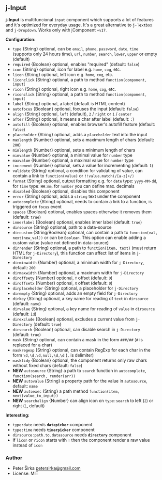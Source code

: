﻿## j-Input

__j-Input__ is multifuncional `input` component which supports a lot of features and it's optimized for everyday usage. It's a great alternative to `j-Textbox` and `j-Dropdown`. Works only with jComponent `+v17`.

__Configuration__:

- `type` {String} optional, can be `email`, `phone`, `password`, `date`, `time` (supports only 24 hours time), `url`, `number`, `search`, `lower`, `upper` or empty (default)
- `required` {Boolean} optional, enables "required" (default: `false`)
- `icon` {String} optional, icon for label e.g. `home`, `cog`, etc.
- `licon` {String} optional, left icon e.g. `home`, `cog`, etc.
- `liconclick` {String} optional, a path to method `function(component, input)`
- `ricon` {String} optional, right icon e.g. `home`, `cog`, etc.
- `riconclick` {String} optional, a path to method `function(component, input)`
- `label` {String} optional, a label (default is HTML content)
- `autofocus` {Boolean} optional, focuses the input (default: `false`)
- `align` {String} optional, `left` (default), `2` / `right` or `1` / `center`
- `after` {String} optional, it means a char after label (default: `:`)
- `autofill` {Boolean} optional, enables browser's autofill feature (default: `false`)
- `placeholder` {String} optional, adds a `placeholder` text into the input
- `maxlength` {Number} optional, sets a maximum length of chars (default: `200`)
- `minlength` {Number} optional, sets a minimum length of chars
- `minvalue` {Number} optional, a minimal value for `number` type
- `maxvalue` {Number} optional, a maximal value for `number` type
- `increment` {Number} optional, sets a value for incrementing (default: `1`)
- `validate` {String} optional, a condition for validating of value, can contain a link to `function(value)` or `!!value.match(/[a-z]+/)`
- `format` {String} optional, output formatting e.g. for `date` type: `yyyy-MM-dd`, for `time` type: `HH:mm`, for `number` you can define max. decimals
- `disabled` {Boolean} optional, disables this component
- `error` {String} optional, adds a `string` text under the component
- `autocomplete` {String} optional, needs to contain a link to a function, is triggered on `focus` event
- `spaces` {Boolean} optional, enables spaces otherwise it removes them (default: `true`)
- `innerlabel` {Boolean} optional, enables inner label (default: `true`)
- `dirsource` {String} optional, path to a data-source
- `dircustom` {String/Boolean} optional, can contain a path to `function(val, next(new_val))` or can be `Boolean`. This option can enable adding a custom value (value not defined in data-source)
- `dirrender` {String} optional, a path to `function(item, text)` (must return HTML for `j-Directory`), this function can affect list of items in `j-Directory`
- `dirminwidth` {Number} optional, a minimum width for `j-Directory`, default: `200`
- `dirmaxwidth` {Number} optional, a maximum width for `j-Directory`
- `diroffsety` {Number} optional, `Y` offset (default: `0`)
- `diroffsetx` {Number} optional, `X` offset (default: `0`)
- `dirplaceholder` {String} optional, a placeholder for `j-Directory`
- `dirempty` {String} optional, adds an empty field for `j-Directory`
- `dirkey` {String} optional, a key name for reading of `text` in `dirsource` (default: `name`)
- `dirvalue` {String} optional, a key name for reading of `value` in `dirsource` (default: `id`)
- `direxclude` {Boolean} optional, excludes a current value from `j-Directory` (default: `true`)
- `dirsearch` {Boolean} optional, can disable search in `j-Directory` (default: `true`)
- `mask` {String} optional, can contain a mask in the form `###/##` (`#` is replaced for a char)
- `maskregexp` {String} optional, can contain RegExp for each char in the form `\d,\d,\d,null,\d,\d` (`,` is delimiter)
- `masktidy` {Boolean} optional, the component returns only raw chars without fixed chars (default: `false`)
- __NEW__ `autosource` {String} a path to `search` function in `autocomplete`, `function(search, render(arr))`
- __NEW__ `autovalue` {String} a property path for the value in `autosource`, default: `name`
- __NEW__ `autoexec` {String} a path method `function(item, next(value_to_input))`
- __NEW__ `searchalign` {Number} can align icon on `type:search` to left (`2`) or right (`1`, default)

__Interesting:__

- `type:date` needs __`datepicker`__ component
- `type:time` needs __`timerpicker`__ component
- `dirsource:path.to.datasource` needs __`directory`__ component
- if `licon` or `ricon` starts with `!` then the component render a raw value instead of `icon`

### Author

- Peter Širka <petersirka@gmail.com>
- License: MIT
